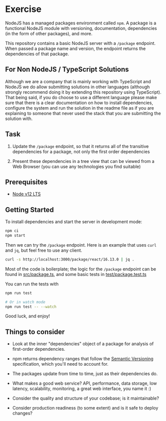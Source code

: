 # Exercise

NodeJS has a managed packages environment called `npm`. A package is a
functional NodeJS module with versioning, documentation, dependencies (in the
form of other packages), and more.

This repository contains a basic NodeJS server with a `/package` endpoint. When
passed a package name and version, the endpoint returns the dependencies of that
package.

## For Non NodeJS / TypeScript Solutions

Although we are a company that is mainly working with TypeScript and NodeJS we do allow submitting solutions in other languages (although strongly recommend doing it by extending this repository using TypeScript). That being said, if you do choose to use a different language please make sure that there is a clear documentation on how to install dependencies, configure the system and run the solution in the readme file as if you are explaining to someone that never used the stack that you are submitting the solution with.

## Task

1. Update the `/package` endpoint, so that it returns all of the transitive
   dependencies for a package, not only the first order dependencies

2. Present these dependencies in a tree view that can be viewed from a Web Browser (you can use any technologies you find suitable)

## Prerequisites

* [Node v12 LTS](https://nodejs.org/download/release/latest-v12.x/)

## Getting Started

To install dependencies and start the server in development mode:

```sh
npm ci
npm start
```

Then we can try the `/package` endpoint. Here is an example that uses `curl` and
`jq`, but feel free to use any client.

```sh
curl -s http://localhost:3000/package/react/16.13.0 | jq .
```

Most of the code is boilerplate; the logic for the `/package` endpoint can be
found in [src/package.ts](src/package.ts), and some basic tests in
[test/package.test.ts](test/package.test.ts)

You can run the tests with

```sh
npm run test

# Or in watch mode
npm run test -- --watch
```

Good luck, and enjoy!

## Things to consider

- Look at the inner "dependencies" object of a package for analysis of
  first-order dependencies.

- npm returns dependency ranges that follow the
  [Semantic Versioning](https://semver.org/) specification, which you'll need to
  account for.

- The packages update from time to time, just as their dependencies do.

- What makes a good web service? API, performance, data storage, low latency,
  scalability, monitoring, a great web interface, you name it :)

- Consider the quality and structure of your codebase; is it maintainable?

- Consider production readiness (to some extent) and is it safe to deploy changes?
